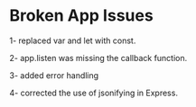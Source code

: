 # Broken App Issues

1- replaced var and let with const.

2- app.listen was missing the callback function.

3- added error handling

4- corrected the use of jsonifying in Express.